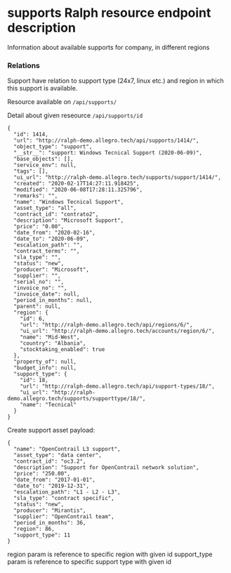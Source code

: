 # supports Ralph resource endpoint description
Information about available supports for company, in different regions

### Relations
Support have relation to support type (24x7, linux etc.) and region in which this support is available.

Resource available on `/api/supports/`

Detail about given reseource `/api/supports/id`
```
{
  "id": 1414,
  "url": "http://ralph-demo.allegro.tech/api/supports/1414/",
  "object_type": "support",
  "__str__": "support: Windows Tecnical Support (2020-06-09)",
  "base_objects": [],
  "service_env": null,
  "tags": [],
  "ui_url": "http://ralph-demo.allegro.tech/supports/support/1414/",
  "created": "2020-02-17T14:27:11.918425",
  "modified": "2020-06-08T17:28:11.325796",
  "remarks": "",
  "name": "Windows Tecnical Support",
  "asset_type": "all",
  "contract_id": "contrato2",
  "description": "Microsoft Support",
  "price": "0.00",
  "date_from": "2020-02-16",
  "date_to": "2020-06-09",
  "escalation_path": "",
  "contract_terms": "",
  "sla_type": "",
  "status": "new",
  "producer": "Microsoft",
  "supplier": "",
  "serial_no": "",
  "invoice_no": "",
  "invoice_date": null,
  "period_in_months": null,
  "parent": null,
  "region": {
    "id": 6,
    "url": "http://ralph-demo.allegro.tech/api/regions/6/",
    "ui_url": "http://ralph-demo.allegro.tech/accounts/region/6/",
    "name": "Mid-West",
    "country": "Albania",
    "stocktaking_enabled": true
  },
  "property_of": null,
  "budget_info": null,
  "support_type": {
    "id": 18,
    "url": "http://ralph-demo.allegro.tech/api/support-types/18/",
    "ui_url": "http://ralph-demo.allegro.tech/supports/supporttype/18/",
    "name": "Tecnical"
  }
}

```

Create support asset payload:
```
{
  "name": "OpenContrail L3 support",
  "asset_type": "data center",
  "contract_id": "oc3.2",
  "description": "Support for OpenContrail network solution",
  "price": "250.00",
  "date_from": "2017-01-01",
  "date_to": "2019-12-31",
  "escalation_path": "L1 - L2 - L3",
  "sla_type": "contract specific",
  "status": "new",
  "producer": "Mirantis",
  "supplier": "OpenContrail team",
  "period_in_months": 36,
  "region": 86,
  "support_type": 11
}
```
region param is reference to specific region with given id
support_type param is reference to specific support type with given id
